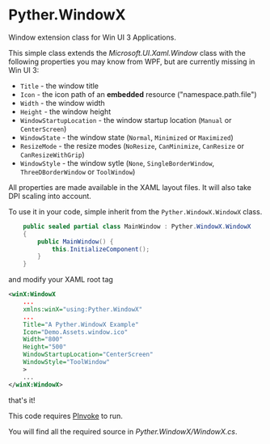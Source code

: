 # Pyther.WindowX

Window extension class for Win UI 3 Applications.

This simple class extends the _Microsoft.UI.Xaml.Window_ class with the following properties you may know from WPF, but are currently missing in Win UI 3:

 - `Title` - the window title
 - `Icon` - the icon path of an **embedded** resource ("namespace.path.file")
 - `Width` - the window width
 - `Height` - the window height
 - `WindowStartupLocation` - the window startup location (`Manual` or `CenterScreen`)
 - `WindowState` - the window state (`Normal`, `Minimized` or `Maximized`)
 - `ResizeMode` - the resize modes (`NoResize`, `CanMinimize`, `CanResize` or `CanResizeWithGrip`)
 - `WindowStyle` - the window sytle (`None`, `SingleBorderWindow`, `ThreeDBorderWindow` or `ToolWindow`)

All properties are made available in the XAML layout files. It will also take DPI scaling into account.

To use it in your code, simple inherit from the `Pyther.WindowX.WindowX` class.

```cs
    public sealed partial class MainWindow : Pyther.WindowX.WindowX
    {
        public MainWindow() {
            this.InitializeComponent();
        }
    }
```

and modify your XAML root tag
```xml
<winX:WindowX
    ...
    xmlns:winX="using:Pyther.WindowX"
    ...
    Title="A Pyther.WindowX Example"
    Icon="Demo.Assets.window.ico"
    Width="800"
    Height="500"
    WindowStartupLocation="CenterScreen"
    WindowStyle="ToolWindow"
    >
    ...
</winX:WindowX>
```

that's it!

This code requires [PInvoke](https://github.com/dotnet/pinvoke) to run.

You will find all the required source in _Pyther.WindowX/WindowX.cs_.
